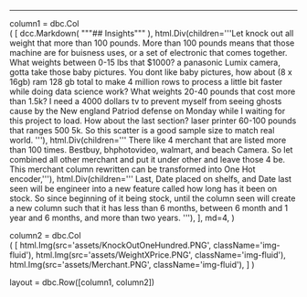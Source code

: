 ---
column1 = dbc.Col\
(
    [
        dcc.Markdown(  """## Insights""" ),
        html.Div(children='''Let knock out all weight that more than 100 pounds. More than 100 pounds means that
        those machine are for buisness uses, or a set of electronic that comes together. 
        What weights between 0-15 lbs that $1000? a panasonic Lumix camera, gotta take 
                those baby pictures. You dont like baby pictures, how about (8 x 16gb) ram 128 gb total 
                to make 4 million rows to process a little bit faster while doing data science work? 
                 What weights 20-40 pounds that cost more than 1.5k? I need a 4000 dollars tv to prevent myself from seeing ghosts
                 cause by the New england Patriod defense on Monday while I waiting for this project to load. 
                 How about the last section? laser printer 60-100 pounds that ranges 500 5k. So this scatter is a good sample size
                 to match real world. '''),
        html.Div(children=''' There like 4 merchant that are listed more than 100 times. Bestbuy, bhphotovideo, walmart, and beach Camera.
        So let combined all other merchant and put it under other and leave those 4 be.  This merchant column rewritten can be transformed into  One Hot encoder,'''),
        html.Div(children=''' Last, Date placed on shelfs, and Date last seen will be engineer into a new feature called how long has it been on stock.
        So since beginning of it being stock, until the column seen will create a new column such that it has less than 6 months, between 6 month and 1 year and 6 months,
        and more than two years. '''),
    ],
    md=4,
)


column2 = dbc.Col\
(
    [
        html.Img(src='assets/KnockOutOneHundred.PNG', className='img-fluid'),
        html.Img(src='assets/WeightXPrice.PNG', className='img-fluid'),
        html.Img(src='assets/Merchant.PNG', className='img-fluid'),
    ]
)

layout = dbc.Row([column1, column2])

